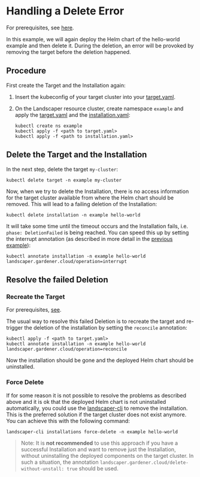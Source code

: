 # Handling a Delete Error

For prerequisites, see [here](../../README.md#prerequisites-and-basic-definitions).

In this example, we will again deploy the Helm chart of the hello-world example and then delete it. During the deletion, an error will be provoked by removing the target before the deletion happened.

## Procedure

First create the Target and the Installation again:

1. Insert the kubeconfig of your target cluster into your [target.yaml](installation/target.yaml). 

2. On the Landscaper resource cluster, create namespace `example` and apply 
   the [target.yaml](installation/target.yaml) and the [installation.yaml](installation/installation.yaml):
   
   ```shell
   kubectl create ns example
   kubectl apply -f <path to target.yaml>
   kubectl apply -f <path to installation.yaml>
   ```

## Delete the Target and the Installation

In the next step, delete the target `my-cluster`:

```shell
kubectl delete target -n example my-cluster
```

Now, when we try to delete the Installation, there is no access information for the target cluster available from where the Helm chart should be removed. This will lead to a failing deletion of the Installation:

```shell
kubectl delete installation -n example hello-world
```

It will take some time until the timeout occurs and the Installation fails, i.e. `phase: DeletionFailed` is being reached. You can speed this up by setting the interrupt annotation (as described in more detail in the [previous example](..//timeout-error/README.md#interrupting-a-deployment)): 

```shell
kubectl annotate installation -n example hello-world landscaper.gardener.cloud/operation=interrupt
```

## Resolve the failed Deletion

### Recreate the Target

For prerequisites, [see](../../README.md#prerequisites-and-basic-definitions).

The usual way to resolve this failed Deletion is to recreate the target and re-trigger the deletion of the installation by setting the `reconcile` annotation:

```shell
kubectl apply -f <path to target.yaml>
kubectl annotate installation -n example hello-world landscaper.gardener.cloud/operation=reconcile
```

Now the installation should be gone and the deployed Helm chart should be uninstalled.

### Force Delete

If for some reason it is not possible to resolve the problems as described above and it is ok that the deployed Helm chart is not uninstalled automatically, you could use the [landscaper-cli](https://github.com/gardener/landscapercli) to remove the installation. This is the preferred solution if the target cluster does not exist anymore. You can achieve this with the following command:

```shell
landscaper-cli installations force-delete -n example hello-world
```

> Note: It is **not recommended** to use this approach if you have a successful Installation and want to remove just the Installation, without
uninstalling the deployed components on the target cluster. In such a situation, the annotation
`landscaper.gardener.cloud/delete-without-unstall: true` should be used.

